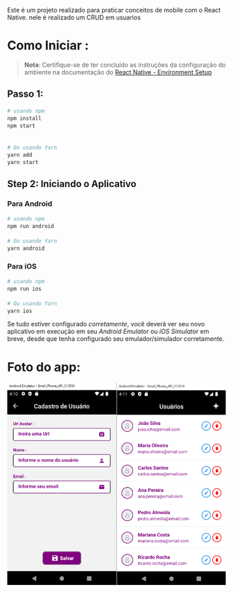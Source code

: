 Este é um projeto realizado para praticar conceitos de mobile com o React Native.
nele é realizado um CRUD em usuarios

# Como Iniciar : 

>**Nota**: Certifique-se de ter concluído as instruções da configuração do ambiente na documentação do [React Native - Environment Setup](https://reactnative.dev/docs/environment-setup)

## Passo 1: 

```bash
# usando npm
npm install
npm start


# Ou usando Yarn
yarn add
yarn start
```

## Step 2: Iniciando o Aplicativo

### Para Android

```bash
# usando npm
npm run android

# Ou usando Yarn
yarn android
```

### Para iOS

```bash
# usando npm
npm run ios

# Ou usando Yarn
yarn ios
```

Se tudo estiver configurado _corretamente_, você deverá ver seu novo aplicativo em execução em seu _Android Emulator_ ou _iOS Simulator_ em breve, desde que tenha configurado seu emulador/simulador corretamente.

# Foto do app: 
 ![fotoApp](./src/assets//fotoApp.png)



